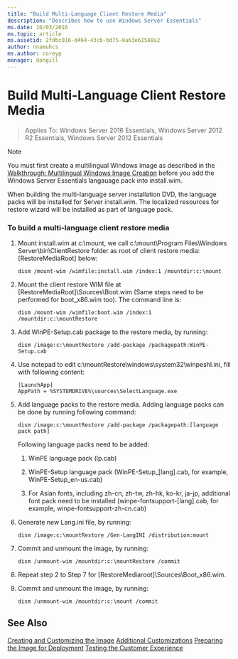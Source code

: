 ```yaml
---
title: "Build Multi-Language Client Restore Media"
description: "Describes how to use Windows Server Essentials"
ms.date: 10/03/2016
ms.topic: article
ms.assetid: 2fdbc016-d464-43cb-bd75-8a63e61588a2
author: nnamuhcs
ms.author: coreyp
manager: dongill
---
```


# Build Multi-Language Client Restore Media

>Applies To: Windows Server 2016 Essentials, Windows Server 2012 R2 Essentials, Windows Server 2012 Essentials

> [!NOTE]
>  You must first create a multilingual Windows image as described in the [Walkthrough: Multilingual Windows Image Creation](/previous-versions/windows/it-pro/windows-8.1-and-8/jj126995(v=win.10)) before you add the  Windows Server Essentials langauage pack into install.wim.

 When building the multi-language server installation DVD, the language packs will be installed for Server install.wim. The localized resources for restore wizard will be installed as part of language pack.

### To build a multi-language client restore media

1.  Mount install.wim at c:\mount, we call c:\mount\Program Files\Windows Server\bin\ClientRestore folder as root of client restore media: [RestoreMediaRoot] below:

    ```
    dism /mount-wim /wimfile:install.wim /index:1 /mountdir:c:\mount
    ```

2.  Mount the client restore WIM file at [RestoreMediaRoot]\Sources\Boot.wim (Same steps need to be performed for boot_x86.wim too). The command line is:

    ```
    dism /mount-wim /wimfile:boot.wim /index:1 /mountdir:c:\mountRestore
    ```

3.  Add WinPE-Setup.cab package to the restore media, by running:

    ```
    dism /image:c:\mountRestore /add-package /packagepath:WinPE-Setup.cab
    ```

4.  Use notepad to edit c:\mountRestore\windows\system32\winpeshl.ini, fill with following content:

    ```
    [LaunchApp]
    AppPath = %SYSTEMDRIVE%\sources\SelectLanguage.exe
    ```

5.  Add language packs to the restore media. Adding language packs can be done by running following command:

    ```
    dism /image:c:\mountRestore /add-package /packagepath:[language pack path]
    ```

     Following language packs need to be added:

    1.  WinPE language pack (lp.cab)

    2.  WinPE-Setup language pack (WinPE-Setup_[lang].cab, for example, WinPE-Setup_en-us.cab)

    3.  For Asian fonts, including zh-cn, zh-tw, zh-hk, ko-kr, ja-jp, additional font pack need to be installed (winpe-fontsupport-[lang].cab, for example, winpe-fontsupport-zh-cn.cab)

6.  Generate new Lang.ini file, by running:

    ```
    dism /image:c:\mountRestore /Gen-LangINI /distribution:mount
    ```

7.  Commit and unmount the image, by running:

    ```
    dism /unmount-wim /mountdir:c:\mountRestore /commit
    ```

8.  Repeat step 2 to Step 7 for [RestoreMediaroot]\Sources\Boot_x86.wim.

9. Commit and unmount the image, by running:

    ```
    dism /unmount-wim /mountdir:c:\mount /commit
    ```

## See Also

 [Creating and Customizing the Image](Creating-and-Customizing-the-Image.md)
 [Additional Customizations](Additional-Customizations.md)
 [Preparing the Image for Deployment](Preparing-the-Image-for-Deployment.md)
 [Testing the Customer Experience](Testing-the-Customer-Experience.md)